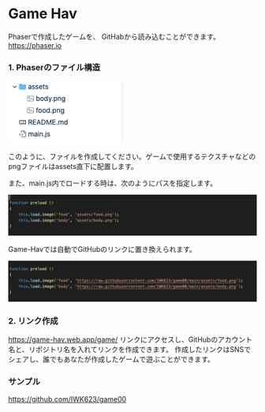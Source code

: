 # Game Hav

Phaserで作成したゲームを、 GitHabから読み込むことができます。
https://phaser.io

### 1. Phaserのファイル構造

![スクリーンショット](assets/sc01.png)

このように、ファイルを作成してください。ゲームで使用するテクスチャなどのpngファイルはassets直下に配置します。

また、main.js内でロードする時は、次のようにパスを指定します。

![スクリーンショット](assets/sc02.png)

Game-Havでは自動でGitHubのリンクに置き換えられます。

![スクリーンショット](assets/sc03.png)

### 2. リンク作成
https://game-hav.web.app/game/
リンクにアクセスし、GitHubのアカウント名と、リポジトリ名を入れてリンクを作成できます。
作成したリンクはSNSでシェアし、誰でもあなたが作成したゲームで遊ぶことができます。

### サンプル
https://github.com/IWK623/game00
